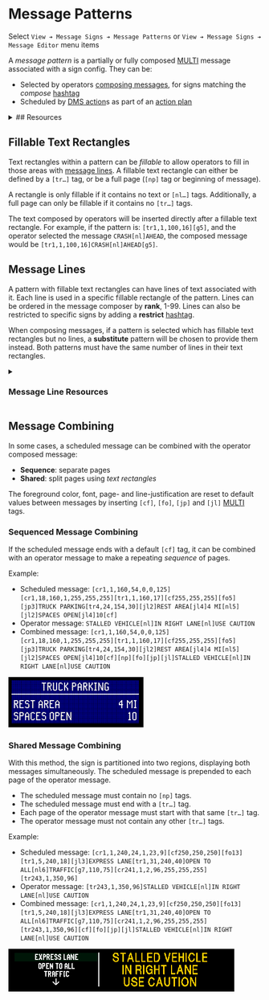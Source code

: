 # Message Patterns

Select `View ➔ Message Signs ➔ Message Patterns` or
`View ➔ Message Signs ➔ Message Editor` menu items

A _message pattern_ is a partially or fully composed [MULTI] message associated
with a sign config.  They can be:

* Selected by operators [composing messages], for signs matching the _compose_
  [hashtag]
* Scheduled by [DMS action]s as part of an [action plan]

<details>
<summary>## Resources</summary>

* `iris/api/msg_pattern`
* `iris/api/msg_pattern/{name}`

Attribute [permissions]:

| Access       | Minimal          | Full          |
|--------------|------------------|---------------|
| Read Only    | name             |               |
| 👉 Operate   |                  |               |
| 💡 Plan      | compose\_hashtag | flash\_beacon |
| 🔧 Configure | multi            |               |

</details>

## Fillable Text Rectangles

Text rectangles within a pattern can be _fillable_ to allow operators to fill
in those areas with [message lines](#message-lines).  A fillable text rectangle
can either be defined by a `[tr…]` tag, or be a full page (`[np]` tag or
beginning of message).

A rectangle is only fillable if it contains no text or `[nl…]` tags.
Additionally, a full page can only be fillable if it contains no `[tr…]` tags.

The text composed by operators will be inserted directly after a fillable text
rectangle.  For example, if the pattern is: `[tr1,1,100,16][g5]`, and the
operator selected the message `CRASH[nl]AHEAD`, the composed message would
be `[tr1,1,100,16]CRASH[nl]AHEAD[g5]`.

## Message Lines

A pattern with fillable text rectangles can have lines of text associated with
it.  Each line is used in a specific fillable rectangle of the pattern.  Lines
can be ordered in the message composer by **rank**, 1-99.  Lines can also be
restricted to specific signs by adding a **restrict** [hashtag].

When composing messages, if a pattern is selected which has fillable text
rectangles but no lines, a **substitute** pattern will be chosen to provide
them instead.  Both patterns must have the same number of lines in their text
rectangles.

<details>
<summary>

### Message Line Resources

</summary>

* `iris/api/msg_line`
* `iris/api/msg_line/{name}`

Attribute [permissions]:

| Access       | Minimal                   | Full |
|--------------|---------------------------|------|
| Read Only    | name                      |      |
| 👉 Operate   |                           |      |
| 💡 Plan      | restrict\_hashtag         | rank |
| 🔧 Configure | msg\_pattern, line, multi |      |

</details>

## Message Combining

In some cases, a scheduled message can be combined with the operator composed
message:
- **Sequence**: separate pages
- **Shared**: split pages using _text rectangles_

The foreground color, font, page- and line-justification are reset to default
values between messages by inserting `[cf]`, `[fo]`, `[jp]` and `[jl]` [MULTI]
tags.

### Sequenced Message Combining

If the scheduled message ends with a default `[cf]` tag, it can be combined
with an operator message to make a repeating _sequence_ of pages.

Example:
- Scheduled message:
  `[cr1,1,160,54,0,0,125][cr1,18,160,1,255,255,255][tr1,1,160,17][cf255,255,255][fo5][jp3]TRUCK PARKING[tr4,24,154,30][jl2]REST AREA[jl4]4 MI[nl5][jl2]SPACES OPEN[jl4]10[cf]`
- Operator message:
  `STALLED VEHICLE[nl]IN RIGHT LANE[nl]USE CAUTION`
- Combined message:
  `[cr1,1,160,54,0,0,125][cr1,18,160,1,255,255,255][tr1,1,160,17][cf255,255,255][fo5][jp3]TRUCK PARKING[tr4,24,154,30][jl2]REST AREA[jl4]4 MI[nl5][jl2]SPACES OPEN[jl4]10[cf][np][fo][jp][jl]STALLED VEHICLE[nl]IN RIGHT LANE[nl]USE CAUTION`

![](images/msg_combined_sequenced.gif)

### Shared Message Combining

With this method, the sign is partitioned into two regions, displaying both
messages simultaneously.  The scheduled message is prepended to each page of
the operator message.

- The scheduled message must contain no `[np]` tags.
- The scheduled message must end with a `[tr…]` tag.
- Each page of the operator message must start with that same `[tr…]` tag.
- The operator message must not contain any other `[tr…]` tags.

Example:
- Scheduled message:
  `[cr1,1,240,24,1,23,9][cf250,250,250][fo13][tr1,5,240,18][jl3]EXPRESS LANE[tr1,31,240,40]OPEN TO ALL[nl6]TRAFFIC[g7,110,75][cr241,1,2,96,255,255,255][tr243,1,350,96]`
- Operator message:
  `[tr243,1,350,96]STALLED VEHICLE[nl]IN RIGHT LANE[nl]USE CAUTION`
- Combined message:
  `[cr1,1,240,24,1,23,9][cf250,250,250][fo13][tr1,5,240,18][jl3]EXPRESS LANE[tr1,31,240,40]OPEN TO ALL[nl6]TRAFFIC[g7,110,75][cr241,1,2,96,255,255,255][tr243,1,350,96][cf][fo][jp][jl]STALLED VEHICLE[nl]IN RIGHT LANE[nl]USE CAUTION`

![](images/msg_combined_shared.gif)


[action plan]: action_plans.html
[composing messages]: dms.html#composing-messages
[DMS action]: action_plans.html#dms-actions
[hashtag]: hashtags.html
[MULTI]: multi.html
[WYSIWYG editor]: wysiwyg.html
